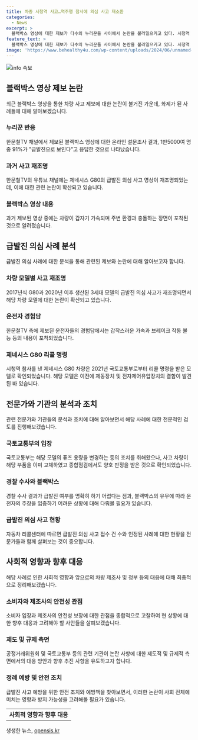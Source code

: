 ```yaml
---
title: 차종 시청역 사고…역주행 참사에 의심 사고 재소환
categories:
  - News
excerpt: >
  블랙박스 영상에 대한 제보가 다수의 누리꾼들 사이에서 논란을 불러일으키고 있다. 시청역 참사 가해 차량 운전자는 급발진을 주장하며, 설문조사 결과 91%가 그것을 지지했다. 과거에도 동일 모델의 급발진 의심 사고가 있었으며, 최근에도 비슷한 사례가 제보되고 있다. 하지만 국토부는 해당 모델의 결함으로 인한 급발진 사례를 한 건도 인정하지 않았으며, 전문가들은 운전자가 이를 입증하기 어렵다고 지적하고 있다.
feature_text: >
  블랙박스 영상에 대한 제보가 다수의 누리꾼들 사이에서 논란을 불러일으키고 있다. 시청역 참사 가해 차량 운전자는 급발진을 주장하며, 설문조사 결과 91%가 그것을 지지했다. 과거에도 동일 모델의 급발진 의심 사고가 있었으며, 최근에도 비슷한 사례가 제보되고 있다. 하지만 국토부는 해당 모델의 결함으로 인한 급발진 사례를 한 건도 인정하지 않았으며, 전문가들은 운전자가 이를 입증하기 어렵다고 지적하고 있다.
image: 'https://www.behealthy4u.com/wp-content/uploads/2024/06/unnamed-file.png'
---
```


<p><img src="https://www.behealthy4u.com/wp-content/uploads/2024/06/unnamed-file.png" alt="info 속보" /></p>

<h2 data-ke-size="size26">블랙박스 영상 제보 논란</h2>

<p data-ke-size="size16">최근 블랙박스 영상을 통한 차량 사고 제보에 대한 논란이 불거진 가운데, 화제가 된 사례들에 대해 알아보겠습니다.</p>

<h3><b>누리꾼 반응</b></h3>

<p data-ke-size="size16">한문철TV 채널에서 제보된 블랙박스 영상에 대한 온라인 설문조사 결과, 1만5000여 명 중 91%가 "급발진으로 보인다"고 응답한 것으로 나타났습니다.</p>

<h3><b>과거 사고 재조명</b></h3>

<p data-ke-size="size16">한문철TV의 유튜브 채널에는 제네시스 G80의 급발진 의심 사고 영상이 재조명되었는데, 이에 대한 관련 논란이 확산되고 있습니다.</p>

<h3><b>블랙박스 영상 내용</b></h3>

<p data-ke-size="size16">과거 제보된 영상 중에는 차량이 갑자기 가속되며 주변 환경과 충돌하는 장면이 포착된 것으로 알려졌습니다.</p>

<h2 data-ke-size="size26">급발진 의심 사례 분석</h2>

<p data-ke-size="size16">급발진 의심 사례에 대한 분석을 통해 관련된 제보와 논란에 대해 알아보고자 합니다.</p>

<h3><b>차량 모델별 사고 재조명</b></h3>

<p data-ke-size="size16">2017년식 G80과 2020년 이후 생산된 3세대 모델의 급발진 의심 사고가 재조명되면서 해당 차량 모델에 대한 논란이 확산되고 있습니다.</p>

<h3><b>운전자 경험담</b></h3>

<p data-ke-size="size16">한문철TV 측에 제보된 운전자들의 경험담에서는 갑작스러운 가속과 브레이크 작동 불능 등의 내용이 포착되었습니다.</p>

<h3><b>제네시스 G80 리콜 명령</b></h3>

<p data-ke-size="size16">시청역 참사를 낸 제네시스 G80 차량은 2021년 국토교통부로부터 리콜 명령을 받은 모델로 확인되었습니다. 해당 모델은 이전에 제동장치 및 전자제어유압장치의 결함이 발견된 바 있습니다.</p>

<h2 data-ke-size="size26">전문가와 기관의 분석과 조치</h2>

<p data-ke-size="size16">관련 전문가와 기관들의 분석과 조치에 대해 알아보면서 해당 사례에 대한 전문적인 검토를 진행해보겠습니다.</p>

<h3><b>국토교통부의 입장</b></h3>

<p data-ke-size="size16">국토교통부는 해당 모델의 퓨즈 용량을 변경하는 등의 조치를 취해왔으나, 사고 차량이 해당 부품을 이미 교체하였고 종합점검에서도 양호 판정을 받은 것으로 확인되었습니다.</p>

<h3><b>경찰 수사와 블랙박스</b></h3>

<p data-ke-size="size16">경찰 수사 결과가 급발진 여부를 명확히 하기 어렵다는 점과, 블랙박스의 유무에 따라 운전자의 주장을 입증하기 어려운 상황에 대해 다뤄볼 필요가 있습니다.</p>

<h3><b>급발진 의심 사고 현황</b></h3>

<p data-ke-size="size16">자동차 리콜센터에 따르면 급발진 의심 사고 접수 건 수와 인정된 사례에 대한 현황을 전문가들과 함께 살펴보는 것이 중요합니다.</p>

<h2 data-ke-size="size26">사회적 영향과 향후 대응</h2>

<p data-ke-size="size16">해당 사례로 인한 사회적 영향과 앞으로의 차량 제조사 및 정부 등의 대응에 대해 최종적으로 정리해보겠습니다.</p>

<h3><b>소비자와 제조사의 안전성 관점</b></h3>

<p data-ke-size="size16">소비자 입장과 제조사의 안전성 보장에 대한 관점을 종합적으로 고찰하여 현 상황에 대한 향후 대응과 고려해야 할 사안들을 살펴보겠습니다.</p>

<h3><b>제도 및 규제 측면</b></h3>

<p data-ke-size="size16">공정거래위원회 및 국토교통부 등의 관련 기관이 논란 사항에 대한 제도적 및 규제적 측면에서의 대응 방안과 향후 추진 사항을 유도하고자 합니다.</p>

<h3><b>정례 예방 및 안전 조치</b></h3>

<p data-ke-size="size16">급발진 사고 예방을 위한 안전 조치와 예방책을 찾아보면서, 이러한 논란이 사회 전체에 미치는 영향과 방지 가능성을 고려해볼 필요가 있습니다.</p>

<table>
  <tr>
    <td style="text-align: center; height: 17px;"><b>사회적 영향과 향후 대응</b></td>
  </tr>
</table>
생생한 뉴스, <a href="https://opensis.kr" rel="dofollow">opensis.kr</a>


